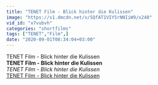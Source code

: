 ```yaml
---
title: "TENET Film - Blick hinter die Kulissen"
image: "https://s1.dmcdn.net/v/SQfAT1VIY5rNNIiW9/x240"
vid_id: "x7vubvh"
categories: "shortfilms"
tags: ["TENET","Film",]
date: "2020-09-01T08:34:04+03:00"
---
```

TENET Film - Blick hinter die Kulissen<br><b>TENET Film - Blick hinter die Kulissen</b><br> <i>TENET Film - Blick hinter die Kulissen</i><br> <u>TENET Film - Blick hinter die Kulissen</u>
